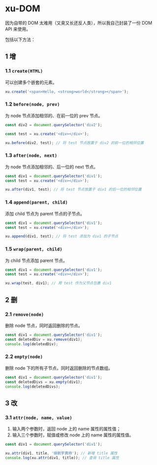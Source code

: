 # xu-DOM

因为自带的 DOM 太难用（又臭又长还反人类），所以我自己封装了一份 DOM API 来使用。

包括以下方法：

## 1 增

### 1.1 `create(HTML)`

可以创建多个嵌套的元素。

```JavaScript
xu.create('<span>Hello, <strong>world</strong></span>');
```

### 1.2 `before(node, prev)`

为 node 节点添加相邻的、在前一位的 prev 节点。

```JavaScript
const div2 = document.querySelector('div2');

const test = xu.create('<div></div>');

xu.before(div2, test); // 将 test 节点放置于 div2 的前一位的相邻位置
```

### 1.3 `after(node, next)`

为 node 节点添加相邻的、后一位的 next 节点。

```JavaScript
const div1 = document.querySelector('div1');
const test = xu.create('<div></div>');

xu.after(div1, test); // 将 test 节点放置于 div1 的后一位的相邻位置
```

### 1.4 `append(parent, child)`

添加 child 节点为 parent 节点的子节点。

```JavaScript
const div1 = document.querySelector('div1');
const test = xu.create('<div></div>');

xu.append(div1, test); // 将 test 添加为 div1 的子节点
```

### 1.5 `wrap(parent, child)`

为 child 节点添加 parent 节点。

```JavaScript
const div1 = document.querySelector('div1');
const test = xu.create('<div></div>');

xu.wrap(test, div1); // 用 test 作为父节点包裹 div1
```

## 2 删

### 2.1 `remove(node)`

删除 node 节点，同时返回删除的节点。

```JavaScript
const div1 = document.querySelector('div1');
const deletedDiv = xu.remove(div1);
console.log(deletedDiv);
```

### 2.2 `empty(node)`

删除 node 下的所有子节点，同时返回删除的节点数组。

```JavaScript
const div1 = document.querySelector('div1');
const deletedDivs = xu.empty(div1);
console.log(deletedDivs);
```

## 3 改

### 3.1 `attr(node, name, value)`

1. 输入两个参数时，返回 node 上的 name 属性的属性值；
2. 输入三个参数时，赋值或修改 node 上的 name 属性的属性值。

```JavaScript
const div1 = document.querySelector('div1');

xu.attr(div1, title, '徐航宇真帅'); // 新增 title 属性
console.log(xu.attr(div1, title)); // 查询 title 属性
```